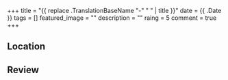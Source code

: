 +++
title = "{{ replace .TranslationBaseName "-" " " | title }}"
date = {{ .Date }}
tags = []
featured_image = ""
description = ""
raing = 5
comment = true
+++

## Location

<!--- The restaurant's exact location  --->

## Review

<!--- Your review  --->
